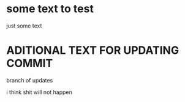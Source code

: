 # some text to test

just some text

# ADITIONAL TEXT FOR UPDATING COMMIT

branch of updates

i think shit will not happen
